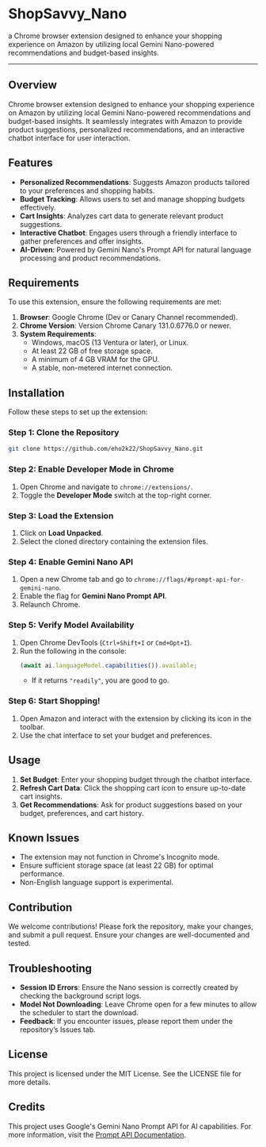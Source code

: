 # ShopSavvy_Nano
a Chrome browser extension designed to enhance your shopping experience on Amazon by utilizing local Gemini Nano-powered recommendations and budget-based insights. 



---


## Overview

Chrome browser extension designed to enhance your shopping experience on Amazon by utilizing local Gemini Nano-powered recommendations and budget-based insights.  It seamlessly integrates with Amazon to provide product suggestions, personalized recommendations, and an interactive chatbot interface for user interaction.

## Features

- **Personalized Recommendations**: Suggests Amazon products tailored to your preferences and shopping habits.
- **Budget Tracking**: Allows users to set and manage shopping budgets effectively.
- **Cart Insights**: Analyzes cart data to generate relevant product suggestions.
- **Interactive Chatbot**: Engages users through a friendly interface to gather preferences and offer insights.
- **AI-Driven**: Powered by Gemini Nano's Prompt API for natural language processing and product recommendations.

## Requirements

To use this extension, ensure the following requirements are met:

1. **Browser**: Google Chrome (Dev or Canary Channel recommended).
2. **Chrome Version**: Version  Chrome Canary 131.0.6776.0 or newer. 
3. **System Requirements**:
   - Windows, macOS (13 Ventura or later), or Linux.
   - At least 22 GB of free storage space.
   - A minimum of 4 GB VRAM for the GPU.
   - A stable, non-metered internet connection.

## Installation

Follow these steps to set up the extension:

### Step 1: Clone the Repository
```bash
git clone https://github.com/eho2k22/ShopSavvy_Nano.git
```

### Step 2: Enable Developer Mode in Chrome
1. Open Chrome and navigate to `chrome://extensions/`.
2. Toggle the **Developer Mode** switch at the top-right corner.

### Step 3: Load the Extension
1. Click on **Load Unpacked**.
2. Select the cloned directory containing the extension files.

### Step 4: Enable Gemini Nano API
1. Open a new Chrome tab and go to `chrome://flags/#prompt-api-for-gemini-nano`.
2. Enable the flag for **Gemini Nano Prompt API**.
3. Relaunch Chrome.

### Step 5: Verify Model Availability
1. Open Chrome DevTools (`Ctrl+Shift+I` or `Cmd+Opt+I`).
2. Run the following in the console:
   ```javascript
   (await ai.languageModel.capabilities()).available;
   ```
   - If it returns `"readily"`, you are good to go.

### Step 6: Start Shopping!
1. Open Amazon and interact with the extension by clicking its icon in the toolbar.
2. Use the chat interface to set your budget and preferences.

## Usage

1. **Set Budget**: Enter your shopping budget through the chatbot interface.
2. **Refresh Cart Data**: Click the shopping cart icon to ensure up-to-date cart insights.
3. **Get Recommendations**: Ask for product suggestions based on your budget, preferences, and cart history.

## Known Issues

- The extension may not function in Chrome's Incognito mode.
- Ensure sufficient storage space (at least 22 GB) for optimal performance.
- Non-English language support is experimental.

## Contribution

We welcome contributions! Please fork the repository, make your changes, and submit a pull request. Ensure your changes are well-documented and tested.

## Troubleshooting

- **Session ID Errors**: Ensure the Nano session is correctly created by checking the background script logs.
- **Model Not Downloading**: Leave Chrome open for a few minutes to allow the scheduler to start the download.
- **Feedback**: If you encounter issues, please report them under the repository’s Issues tab.

## License

This project is licensed under the MIT License. See the LICENSE file for more details.

## Credits

This project uses Google's Gemini Nano Prompt API for AI capabilities. For more information, visit the [Prompt API Documentation](https://docs.google.com/document/d/1VG8HIyz361zGduWgNG7R_R8Xkv0OOJ8b5C9QKeCjU0c/edit?tab=t.0).


